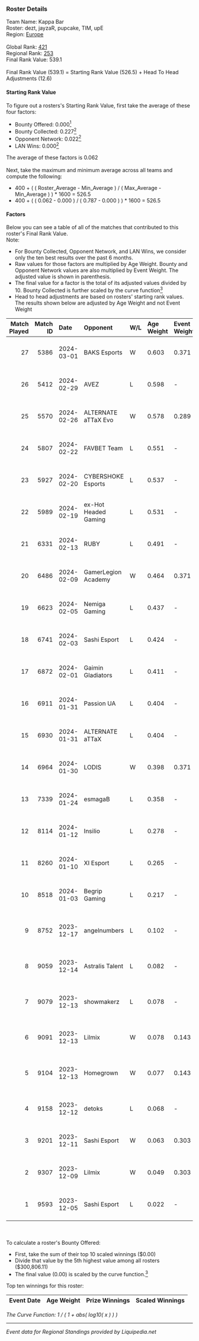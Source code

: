 ### Roster Details<br />
Team Name: Kappa Bar<br />
Roster: dezt, jayzaR, pupcake, TIM, upE<br />
Region: [Europe]( ../standings_europe.md)<br />
<br />
Global Rank: [421](../standings_global.md)<br />
Regional Rank: [253]( ../standings_europe.md)<br />
Final Rank Value:  539.1<br />
<br />
Final Rank Value (539.1) = Starting Rank Value (526.5) + Head To Head Adjustments (12.6)<br />

#### Starting Rank Value<br />
To figure out a rosters's Starting Rank Value, first take the average of these four factors:<br />
- Bounty Offered: 0.000[<sup>1</sup>](#table2)
- Bounty Collected: 0.227[<sup>2</sup>](#table1)
- Opponent Network: 0.022[<sup>2</sup>](#table1)
- LAN Wins: 0.000[<sup>2</sup>](#table1)

The average of these factors is 0.062<br />
<br />
Next, take the maximum and minimum average across all teams and compute the following:<br />
- 400 + ( ( Roster_Average - Min_Average ) / ( Max_Average - Min_Average ) ) * 1600 = 526.5
- 400 + ( ( 0.062 - 0.000 ) / ( 0.787 - 0.000 ) ) * 1600 = 526.5


#### Factors<br />
Below you can see a table of all of the matches that contributed to this roster's Final Rank Value.<br />
Note:<br />

- For Bounty Collected, Opponent Network, and LAN Wins, we consider only the ten best results over the past 6 months.
- Raw values for those factors are multiplied by Age Weight. Bounty and Opponent Network values are also multiplied by Event Weight. The adjusted value is shown in parenthesis.
- The final value for a factor is the total of its adjusted values divided by 10. Bounty Collected is further scaled by the curve function[<sup>3</sup>](#curveFunction)
- Head to head adjustments are based on rosters' starting rank values. The results shown below are adjusted by Age Weight and not Event Weight
<span id="table1"></span><br />


| Match Played | Match ID | Date       | Opponent             | W/L | Age Weight | Event Weight | Bounty Collected | Opponent Network | LAN Wins  | H2H Adj. | Roster                                    |
| -: | -: | :- | :- | :- | :- | :- | :- | :- | :- | -: | :- |
|           27 |     5386 | 2024-03-01 | BAKS Esports         | W   | 0.603      | 0.371        | 0.001 (0.000)    | 0.171 (0.038)    | 0 (0.000) |    11.41 | dezt, jayzaR, pupcake, TIM, upE           |
|           26 |     5412 | 2024-02-29 | AVEZ                 | L   | 0.598      | -            | -                | -                | -         |    -2.80 | dezt, jayzaR, pupcake, TIM, upE           |
|           25 |     5570 | 2024-02-26 | ALTERNATE aTTaX Evo  | W   | 0.578      | 0.289        | 0.002 (0.000)    | 0.239 (0.040)    | 0 (0.000) |    13.37 | dezt, jayzaR, pupcake, TIM, upE           |
|           24 |     5807 | 2024-02-22 | FAVBET Team          | L   | 0.551      | -            | -                | -                | -         |    -2.86 | dezt, jayzaR, pupcake, TIM, upE           |
|           23 |     5927 | 2024-02-20 | CYBERSHOKE Esports   | L   | 0.537      | -            | -                | -                | -         |    -6.45 | dezt, jayzaR, pupcake, TIM, upE           |
|           22 |     5989 | 2024-02-19 | ex-Hot Headed Gaming | L   | 0.531      | -            | -                | -                | -         |    -8.91 | dezt, jayzaR, pupcake, TIM, upE           |
|           21 |     6331 | 2024-02-13 | RUBY                 | L   | 0.491      | -            | -                | -                | -         |    -1.47 | dezt, jayzaR, pupcake, TIM, upE           |
|           20 |     6486 | 2024-02-09 | GamerLegion Academy  | W   | 0.464      | 0.371        | 0.018 (0.003)    | 0.691 (0.119)    | 0 (0.000) |    12.15 | dezt, jayzaR, pupcake, TIM, upE           |
|           19 |     6623 | 2024-02-05 | Nemiga Gaming        | L   | 0.437      | -            | -                | -                | -         |    -0.25 | dezt, jayzaR, pupcake, TIM, upE           |
|           18 |     6741 | 2024-02-03 | Sashi Esport         | L   | 0.424      | -            | -                | -                | -         |    -0.67 | dezt, jayzaR, pupcake, TIM, upE           |
|           17 |     6872 | 2024-02-01 | Gaimin Gladiators    | L   | 0.411      | -            | -                | -                | -         |    -0.20 | dezt, jayzaR, pupcake, TIM, upE           |
|           16 |     6911 | 2024-01-31 | Passion UA           | L   | 0.404      | -            | -                | -                | -         |    -0.82 | dezt, jayzaR, pupcake, TIM, upE           |
|           15 |     6930 | 2024-01-31 | ALTERNATE aTTaX      | L   | 0.404      | -            | -                | -                | -         |    -0.89 | dezt, jayzaR, pupcake, TIM, upE           |
|           14 |     6964 | 2024-01-30 | LODIS                | W   | 0.398      | 0.371        | 0.001 (0.000)    | 0.140 (0.021)    | 0 (0.000) |     8.39 | dezt, jayzaR, pupcake, TIM, upE           |
|           13 |     7339 | 2024-01-24 | esmagaB              | L   | 0.358      | -            | -                | -                | -         |    -1.45 | dezt, jayzaR, pupcake, TIM, upE           |
|           12 |     8114 | 2024-01-12 | Insilio              | L   | 0.278      | -            | -                | -                | -         |    -0.96 | dezt, jayzaR, pupcake, TIM, upE           |
|           11 |     8260 | 2024-01-10 | XI Esport            | L   | 0.265      | -            | -                | -                | -         |    -2.42 | dezt, jayzaR, pupcake, TIM, upE           |
|           10 |     8518 | 2024-01-03 | Begrip Gaming        | L   | 0.217      | -            | -                | -                | -         |    -2.62 | dezt, jayzaR, pupcake, TIM, upE           |
|            9 |     8752 | 2023-12-17 | angelnumbers         | L   | 0.102      | -            | -                | -                | -         |    -1.11 | JiBe, nomiss, Twinkey, VIRREE, zen        |
|            8 |     9059 | 2023-12-14 | Astralis Talent      | L   | 0.082      | -            | -                | -                | -         |    -0.26 | ANSG1, JBOEN, kiR, kroK, tOPZ             |
|            7 |     9079 | 2023-12-13 | showmakerz           | L   | 0.078      | -            | -                | -                | -         |    -1.18 | agoz, bsover, Doobs, julle, Leon1das      |
|            6 |     9091 | 2023-12-13 | Lilmix               | W   | 0.078      | 0.143        | 0.000 (0.000)    | 0.044 (0.000)    | 0 (0.000) |     1.32 | dezt, jayzaR, pupcake, TIM, upE           |
|            5 |     9104 | 2023-12-13 | Homegrown            | W   | 0.077      | 0.143        | 0.000 (0.000)    | 0.000 (0.000)    | 0 (0.000) |     0.80 | Gibsand, kurtaliz, meinz, wiking, z1egers |
|            4 |     9158 | 2023-12-12 | detoks               | L   | 0.068      | -            | -                | -                | -         |    -1.16 | dezt, jayzaR, pupcake, TIM, upE           |
|            3 |     9201 | 2023-12-11 | Sashi Esport         | W   | 0.063      | 0.303        | 0.000 (0.000)    | 0.001 (0.000)    | 0 (0.000) |     1.12 | dezt, jayzaR, pupcake, TIM, upE           |
|            2 |     9307 | 2023-12-09 | Lilmix               | W   | 0.049      | 0.303        | 0.000 (0.000)    | 0.044 (0.001)    | 0 (0.000) |     0.84 | jayzaR, pupcake, TIM, tvs, upE            |
|            1 |     9593 | 2023-12-05 | Sashi Esport         | L   | 0.022      | -            | -                | -                | -         |    -0.30 | jayzaR, pupcake, TIM, tvs, upE            |

<br />
<span id="table2"></span><br />
To calculate a roster's Bounty Offered:<br />

- First, take the sum of their top 10 scaled winnings ($0.00)
- Divide that value by the 5th highest value among all rosters ($300,806.11)
- The final value (0.00) is scaled by the curve function.[<sup>3</sup>](#curveFunction)

Top ten winnings for this roster:<br />

| Event Date | Age Weight | Prize Winnings | Scaled Winnings |
| :- | -: | :- | :- |


<span id="curveFunction"></span>_The Curve Function: 1 / ( 1 + abs( log10( x ) ) )_<br />

---
_Event data for Regional Standings provided by Liquipedia.net_<br />
